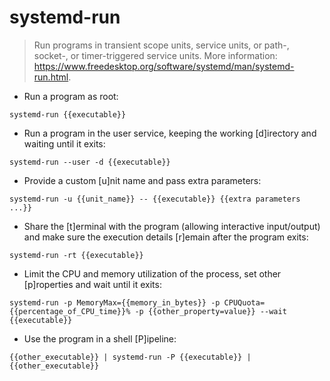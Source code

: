 # systemd-run

> Run programs in transient scope units, service units, or path-, socket-, or timer-triggered service units.
> More information: <https://www.freedesktop.org/software/systemd/man/systemd-run.html>.

- Run a program as root:

`systemd-run {{executable}}`

- Run a program in the user service, keeping the working [d]irectory and waiting until it exits:

`systemd-run --user -d {{executable}}`

- Provide a custom [u]nit name and pass extra parameters:

`systemd-run -u {{unit_name}} -- {{executable}} {{extra parameters ...}}`

- Share the [t]erminal with the program (allowing interactive input/output) and make sure the execution details [r]emain after the program exits:

`systemd-run -rt {{executable}}`

- Limit the CPU and memory utilization of the process, set other [p]roperties and wait until it exits:

`systemd-run -p MemoryMax={{memory_in_bytes}} -p CPUQuota={{percentage_of_CPU_time}}% -p {{other_property=value}} --wait {{executable}}`

- Use the program in a shell [P]ipeline:

`{{other_executable}} | systemd-run -P {{executable}} | {{other_executable}}`
